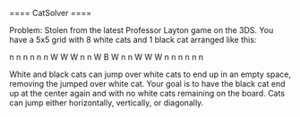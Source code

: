 ==== CatSolver ====

Problem: Stolen from the latest Professor Layton game on the 3DS.  You have a
5x5 grid with 8 white cats and 1 black cat arranged like this:

 n n n n n
 n W W W n
 n W B W n
 n W W W n
 n n n n n

 White and black cats can jump over white cats to end up in an empty space,
 removing the jumped over white cat. Your goal is to have the black cat
 end up at the center again and with no white cats remaining on the board.  Cats
 can jump either horizontally, vertically, or diagonally.
